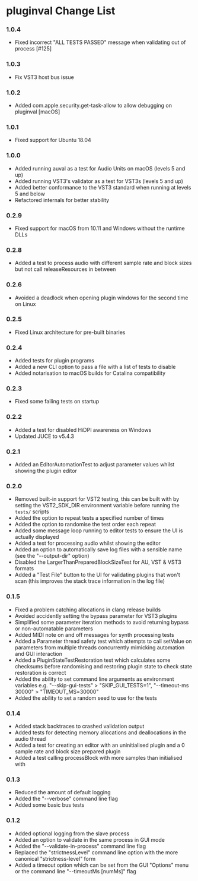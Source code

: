 # pluginval Change List

### 1.0.4
- Fixed incorrect "ALL TESTS PASSED" message when validating out of process [#125]

### 1.0.3
-  Fix VST3 host bus issue

### 1.0.2
- Added com.apple.security.get-task-allow to allow debugging on pluginval [macOS]

### 1.0.1
- Fixed support for Ubuntu 18.04

### 1.0.0
- Added running auval as a test for Audio Units on macOS (levels 5 and up)
- Added running VST3's validator as a test for VST3s (levels 5 and up)
- Added better conformance to the VST3 standard when running at levels 5 and below
- Refactored internals for better stability

### 0.2.9
- Fixed support for macOS from 10.11 and Windows without the runtime DLLs

### 0.2.8
- Added a test to process audio with different sample rate and block sizes but not call releaseResources in between

### 0.2.6
- Avoided a deadlock when opening plugin windows for the second time on Linux

### 0.2.5
- Fixed Linux architecture for pre-built binaries

### 0.2.4
- Added tests for plugin programs
- Added a new CLI option to pass a file with a list of tests to disable
- Added notarisation to macOS builds for Catalina compatibility

### 0.2.3
 - Fixed some failing tests on startup

### 0.2.2
 - Added a test for disabled HiDPI awareness on Windows
 - Updated JUCE to v5.4.3

### 0.2.1
  - Added an EditorAutomationTest to adjust parameter values whilst showing the plugin editor

### 0.2.0
  - Removed built-in support for VST2 testing, this can be built with by setting the VST2_SDK_DIR environment variable before running the `tests/` scripts
  - Added the option to repeat tests a specified number of times
  - Added the option to randomise the test order each repeat
  - Added some message loop running to editor tests to ensure the UI is actually displayed
  - Added a test for processing audio whilst showing the editor
  - Added an option to automatically save log files with a sensible name (see the "--output-dir" option)
  - Disabled the LargerThanPreparedBlockSizeTest for AU, VST & VST3 formats
  - Added a "Test File" button to the UI for validating plugins that won't scan (this improves the stack trace information in the log file)

### 0.1.5
  - Fixed a problem catching allocations in clang release builds
  - Avoided accidently setting the bypass parameter for VST3 plugins
  - Simplified some parameter iteration methods to avoid returning bypass or non-automatable parameters
  - Added MIDI note on and off messages for synth processing tests
  - Added a Parameter thread safety test which attempts to call setValue on parameters from multiple threads concurrently mimicking automation and GUI interaction
  - Added a PluginStateTestRestoration test which calculates some checksums before randomising and restoring plugin state to check state restoration is correct
  - Added the ability to set command line arguments as environment variables e.g. "--skip-gui-tests" > "SKIP_GUI_TESTS=1", "--timeout-ms 30000" > "TIMEOUT_MS=30000"
  - Added the ability to set a random seed to use for the tests

### 0.1.4
  - Added stack backtraces to crashed validation output
  - Added tests for detecting memory allocations and deallocations in the audio thread
  - Added a test for creating an editor with an uninitialised plugin and a 0 sample rate and block size prepared plugin
  - Added a test calling processBlock with more samples than initialised with

### 0.1.3
  - Reduced the amount of default logging
  - Added the "--verbose" command line flag
  - Added some basic bus tests

### 0.1.2
  - Added optional logging from the slave process
  - Added an option to validate in the same process in GUI mode
  - Added the "--validate-in-process" command line flag
  - Replaced the "strictnessLevel" command line option with the more canonical "strictness-level" form
  - Added a timeout option which can be set from the GUI "Options" menu or the command line "--timeoutMs [numMs]" flag
